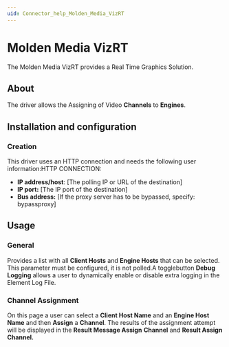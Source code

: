 ```yaml
---
uid: Connector_help_Molden_Media_VizRT
---
```


# Molden Media VizRT

The Molden Media VizRT provides a Real Time Graphics Solution.

## About

The driver allows the Assigning of Video **Channels** to **Engines**.

## Installation and configuration

### Creation

This driver uses an HTTP connection and needs the following user information:HTTP CONNECTION:

- **IP address/host**: \[The polling IP or URL of the destination\]
- **IP port:** \[The IP port of the destination\]
- **Bus address:** \[If the proxy server has to be bypassed, specify: bypassproxy\]

## Usage

### General

Provides a list with all **Client Hosts** and **Engine Hosts** that can be selected. This parameter must be configured, it is not polled.A togglebutton **Debug Logging** allows a user to dynamically enable or disable extra logging in the Element Log File.

### Channel Assignment

On this page a user can select a **Client Host Name** and an **Engine Host Name** and then **Assign** a **Channel**. The results of the assignment attempt will be displayed in the **Result Message Assign** **Channel** and **Result Assign Channel.**
